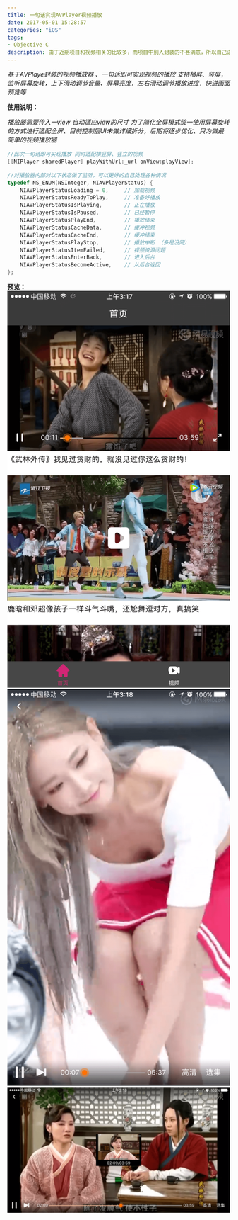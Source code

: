 ```yaml
---
title: 一句话实现AVPlayer视频播放
date: 2017-05-01 15:28:57
categories: "iOS"
tags:
- Objective-C
description: 由于近期项目和视频相关的比较多，而项目中别人封装的不甚满意，所以自己进行了封装，希望有更好的扩展性，同时希望大家多多提取意见，以便于更好的封装。
---
```


*基于AVPlaye封装的视频播放器 、一句话即可实现视频的播放 支持横屏、竖屏，监听屏幕旋转，上下滑动调节音量、屏幕亮度，左右滑动调节播放进度，快进画面预览等*

**使用说明：**

*播放器需要传入一view 自动适应view的尺寸 为了简化全屏模式统一使用屏幕旋转的方式进行适配全屏、目前控制层UI未做详细拆分，后期将逐步优化、只为做最简单的视频播放器*

~~~objective-c
//此次一句话即可实现播放 同时适配横竖屏、竖立的视频
[[NIPlayer sharedPlayer] playWithUrl:_url onView:playView];
~~~



~~~objective-c
//对播放器内部对以下状态做了监听，可以更好的自己处理各种情况
typedef NS_ENUM(NSInteger, NIAVPlayerStatus) {
    NIAVPlayerStatusLoading = 0,     // 加载视频
    NIAVPlayerStatusReadyToPlay,     // 准备好播放
    NIAVPlayerStatusIsPlaying,       // 正在播放
    NIAVPlayerStatusIsPaused,        // 已经暂停
    NIAVPlayerStatusPlayEnd,         // 播放结束
    NIAVPlayerStatusCacheData,       // 缓冲视频
    NIAVPlayerStatusCacheEnd,        // 缓冲结束
    NIAVPlayerStatusPlayStop,        // 播放中断 （多是没网）
    NIAVPlayerStatusItemFailed,      // 视频资源问题
    NIAVPlayerStatusEnterBack,       // 进入后台
    NIAVPlayerStatusBecomeActive,    // 从后台返回
};
~~~



**预览：**
![](https://raw.githubusercontent.com/enamor/ScreenImage/master/NIPlayer/show-how1.PNG)
![](https://raw.githubusercontent.com/enamor/ScreenImage/master/NIPlayer/show-how3.PNG)
![](https://raw.githubusercontent.com/enamor/ScreenImage/master/NIPlayer/show-how4.PNG)

